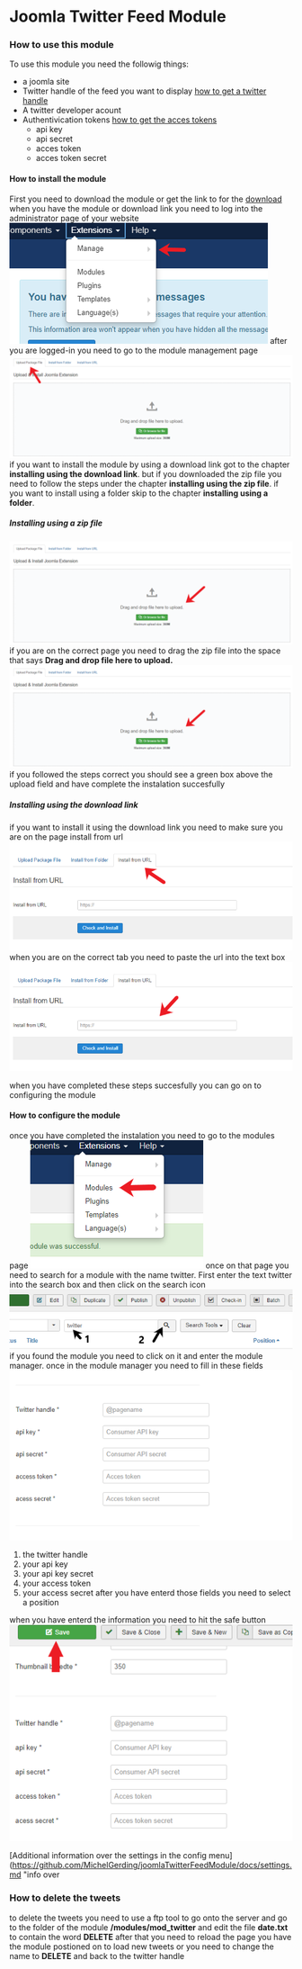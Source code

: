 # Joomla Twitter Feed Module
### How to use this module
To use this module you need the followig things:
- a joomla site
- Twitter handle of the feed you want to display [how to get a twitter handle](# "how to get a twitter handle")
- A twitter developer acount
- Authentivication tokens [how to get the acces tokens](# "how to get the acces tokens")
    - api key
    - api secret
    - acces token
    - acces token secret


#### How to install the module
 First you need to download the module or get the link to for the [download](#download "Download link") when you have the module or download link you need to log into the administrator page of your website 
 ![Log in to the administrator page](https://github.com/MichelGerding/joomlaTwitterFeedModule/blob/master/images/image_install_1.PNG?raw=true "Log in to the administrator page")
 after you are logged-in you need to go to the module management page
 ![Go to the module controll page](https://github.com/MichelGerding/joomlaTwitterFeedModule/blob/master/images/image_install_3.PNG?raw=true "Go to the module manager")
 if you want to install the module by using a download link got to the chapter **installing using the download link**.
 but if you downloaded the zip file you need to follow the steps under the chapter **installing using the zip file**.
 if you want to install using a folder skip to the chapter **installing using a folder**.
 ##### Installing using a zip file
 ![Go to the upload package tab](https://github.com/MichelGerding/joomlaTwitterFeedModule/blob/master/images/image_install_2.PNG?raw=true "Go to the upload package tab")
 if you are on the correct page you need to drag the zip file into the space that says **Drag and drop file here to upload.**
  ![upload the file](https://github.com/MichelGerding/joomlaTwitterFeedModule/blob/master/images/image_install_2.png "drag the folder into the upload field")
if you followed the steps correct you should see a green box above the upload field and have complete the instalation succesfully
##### Installing using the download link
if you want to install it using the download link you need to make sure you are on the page install from url
![Go to the install from link tab](https://github.com/MichelGerding/joomlaTwitterFeedModule/blob/master/images/image_install_4.PNG?raw=true "Got to the install from link tab")
when you are on the correct tab you need to paste the url into the text box
![Insert link into textbox](https://github.com/MichelGerding/joomlaTwitterFeedModule/blob/master/images/image_install_5.PNG?raw=true "Insert link into textbox")


when you have completed these steps succesfully you can go on to configuring the module
#### How to configure the module
once you have completed the instalation you need to go to the modules page
![Got to the modules page](https://github.com/MichelGerding/joomlaTwitterFeedModule/blob/master/images/config_1.PNG?raw=true "Go to the modules page")
once on that page you need to search for a module with the name twitter. First enter the text twitter into the search box and then click on the search icon
![Search for the module twitter](https://github.com/MichelGerding/joomlaTwitterFeedModule/blob/master/images/config_2.PNG?raw=true "Search for the module twitter")
if you found the module you need to click on it and enter the module manager. once in the module manager you need to fill in these fields 
![Fill in the fields](https://github.com/MichelGerding/joomlaTwitterFeedModule/blob/master/images/config_3.PNG?raw=true "Fill in the fields")
1. the twitter handle
2. your api key
3. your api key secret
4. your access token
5. your access secret
after you have enterd those fields you need to select a position 

when you have enterd the information you need to hit the safe button 
![Save the config](https://github.com/MichelGerding/joomlaTwitterFeedModule/blob/master/images/config_4.PNG?raw=true "Save the config")

[Additional information over the settings in the config menu](https://github.com/MichelGerding/joomlaTwitterFeedModule/docs/settings.md "info over 

### How to delete the tweets
to delete the tweets you need to use a ftp tool to go onto the server and go to the folder of the module **/modules/mod_twitter** and edit the file **date.txt** to contain the word **DELETE** after that you need to reload the page you have the module postioned on to load new tweets or you need to change the name to **DELETE** and back to the twitter handle









